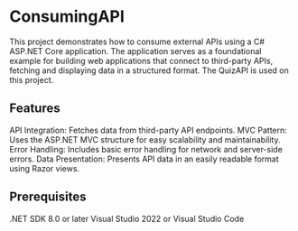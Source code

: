 # ConsumingAPI
This project demonstrates how to consume external APIs using a C# ASP.NET Core application. The application serves as a foundational example for building web applications that connect to third-party APIs, fetching and displaying data in a structured format. The QuizAPI is used on this project. 

## Features
API Integration: Fetches data from third-party API endpoints.
MVC Pattern: Uses the ASP.NET MVC structure for easy scalability and maintainability.
Error Handling: Includes basic error handling for network and server-side errors.
Data Presentation: Presents API data in an easily readable format using Razor views.

## Prerequisites
.NET SDK 8.0 or later
Visual Studio 2022 or Visual Studio Code

